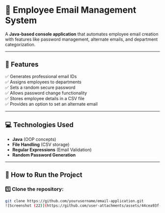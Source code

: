 # 📌 Employee Email Management System

A **Java-based console application** that automates employee email creation with features like password management, alternate emails, and department categorization.

---

## 🚀 Features
✅ Generates professional email IDs  
✅ Assigns employees to departments  
✅ Sets a random secure password  
✅ Allows password change functionality  
✅ Stores employee details in a CSV file  
✅ Provides an option to set an alternate email  

---

## 💻 Technologies Used
- **Java** (OOP concepts)  
- **File Handling** (CSV storage)  
- **Regular Expressions** (Email Validation)  
- **Random Password Generation**  

---

## 📂 How to Run the Project

### 1️⃣ Clone the repository:
```bash
git clone https://github.com/yourusername/email-application.git
![Screenshot (22)](https://github.com/user-attachments/assets/44cea93f-2621-4dd6-8c6c-126785a0fd98)
